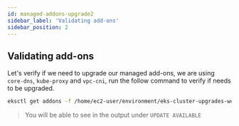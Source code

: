 ```yaml
---
id: managed-addons-upgrade2
sidebar_label: 'Validating add-ons'
sidebar_position: 2
---
```


## Validating add-ons

Let's verify if we need to upgrade our managed add-ons, we are using `core-dns`, `kube-proxy` and `vpc-cni`, run the follow command to verify if needs to be upgraded.

```bash
eksctl get addons -f /home/ec2-user/environment/eks-cluster-upgrades-workshop/helpers/cluster.yaml
```

> You will be able to see in the output under `UPDATE AVAILABLE`

